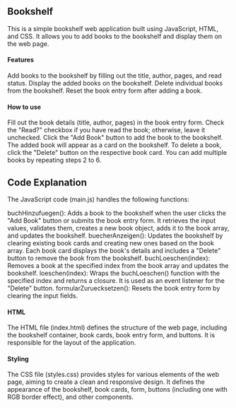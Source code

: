 ## Bookshelf
This is a simple bookshelf web application built using JavaScript, HTML, and CSS. It allows you to add books to the bookshelf and display them on the web page.


#### Features

Add books to the bookshelf by filling out the title, author, pages, and read status.
Display the added books on the bookshelf.
Delete individual books from the bookshelf.
Reset the book entry form after adding a book.


#### How to use

Fill out the book details (title, author, pages) in the book entry form.
Check the "Read?" checkbox if you have read the book; otherwise, leave it unchecked.
Click the "Add Book" button to add the book to the bookshelf.
The added book will appear as a card on the bookshelf.
To delete a book, click the "Delete" button on the respective book card.
You can add multiple books by repeating steps 2 to 6.


## Code Explanation
The JavaScript code (main.js) handles the following functions:

buchHinzufuegen(): Adds a book to the bookshelf when the user clicks the "Add Book" button or submits the book entry form. It retrieves the input values, validates them, creates a new book object, adds it to the book array, and updates the bookshelf.
buecherAnzeigen(): Updates the bookshelf by clearing existing book cards and creating new ones based on the book array. Each book card displays the book's details and includes a "Delete" button to remove the book from the bookshelf.
buchLoeschen(index): Removes a book at the specified index from the book array and updates the bookshelf.
loeschen(index): Wraps the buchLoeschen() function with the specified index and returns a closure. It is used as an event listener for the "Delete" button.
formularZuruecksetzen(): Resets the book entry form by clearing the input fields.


#### HTML
The HTML file (index.html) defines the structure of the web page, including the bookshelf container, book cards, book entry form, and buttons. It is responsible for the layout of the application.

#### Styling
The CSS file (styles.css) provides styles for various elements of the web page, aiming to create a clean and responsive design. It defines the appearance of the bookshelf, book cards, form, buttons (including one with RGB border effect), and other components.
